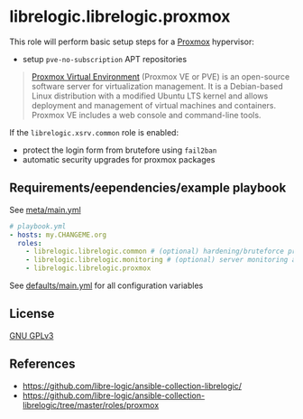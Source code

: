 # librelogic.librelogic.proxmox

This role will perform basic setup steps for a [Proxmox](https://www.proxmox.com/en/proxmox-ve) hypervisor:
- setup `pve-no-subscription` APT repositories

> [Proxmox Virtual Environment](https://en.wikipedia.org/wiki/Proxmox_Virtual_Environment) (Proxmox VE or PVE) is an open-source software server for virtualization management. It is a Debian-based Linux distribution with a modified Ubuntu LTS kernel and allows deployment and management of virtual machines and containers. Proxmox VE includes a web console and command-line tools.

If the `librelogic.xsrv.common` role is enabled:
- protect the login form from brutefore using `fail2ban`
- automatic security upgrades for proxmox packages



## Requirements/eependencies/example playbook

See [meta/main.yml](meta/main.yml)

```yaml
# playbook.yml
- hosts: my.CHANGEME.org
  roles:
    - librelogic.librelogic.common # (optional) hardening/bruteforce protection/automatic security upgrades
    - librelogic.librelogic.monitoring # (optional) server monitoring and log aggregation
    - librelogic.librelogic.proxmox
```

See [defaults/main.yml](defaults/main.yml) for all configuration variables


## License

[GNU GPLv3](https://www.gnu.org/licenses/gpl-3.0.txt)

## References

- https://github.com/libre-logic/ansible-collection-librelogic/
- https://github.com/libre-logic/ansible-collection-librelogic/tree/master/roles/proxmox

